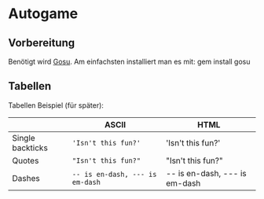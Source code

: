 
# Autogame

## Vorbereitung

Benötigt wird [Gosu](https://github.com/gosu/gosu). Am einfachsten installiert man es mit: 
	gem install gosu


## Tabellen

Tabellen Beispiel (für später):

|                |ASCII                          |HTML                         |
|----------------|-------------------------------|-----------------------------|
|Single backticks|`'Isn't this fun?'`            |'Isn't this fun?'            |
|Quotes          |`"Isn't this fun?"`            |"Isn't this fun?"            |
|Dashes          |`-- is en-dash, --- is em-dash`|-- is en-dash, --- is em-dash|

